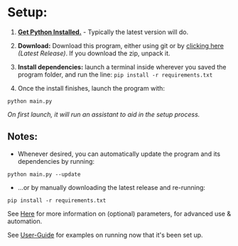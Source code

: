 # Setup:
1. **[Get Python Installed.](https://www.python.org/downloads/)** - Typically the latest version will do.
2. **Download:** Download this program, either using git or by [clicking here](https://github.com/shadowmoose/RedditDownloader/releases/latest) *(Latest Release)*. If you download the zip, unpack it.
3. **Install dependencies:** launch a terminal inside wherever you saved the program folder, and run the line:
```pip install -r requirements.txt```

4. Once the install finishes, launch the program with:

```python main.py```

*On first launch, it will run an assistant to aid in the setup process.*

## Notes:

* Whenever desired, you can automatically update the program and its dependencies by running:

```python main.py --update```

* ...or by manually downloading the latest release and re-running:

```pip install -r requirements.txt```

See [Here](../Arguments.md) for more information on (optional) parameters, for advanced use & automation.

See [User-Guide](./User_Guide.md) for examples on running now that it's been set up.